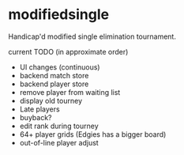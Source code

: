 modifiedsingle
==============

Handicap'd modified single elimination tournament.


current TODO (in approximate order)
* UI changes (continuous)
* backend match store
* backend player store 
* remove player from waiting list
* display old tourney
* Late players
* buyback?
* edit rank during tourney
* 64+ player grids (Edgies has a bigger board)
* out-of-line player adjust
